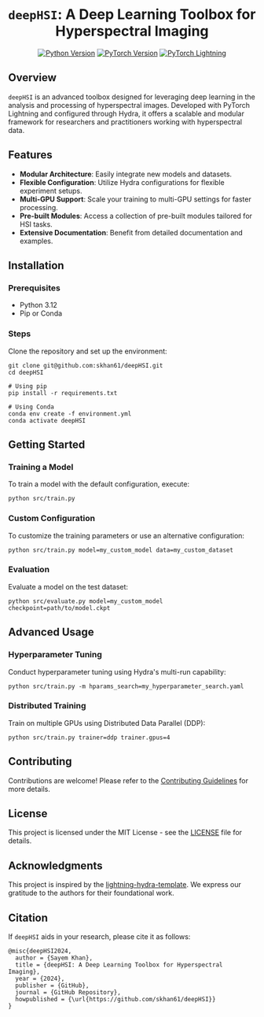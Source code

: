<div align="center">

# `deepHSI`: A Deep Learning Toolbox for Hyperspectral Imaging

<!-- Python Version Badge -->
[![Python Version](https://img.shields.io/badge/python-3.12-blue.svg)](https://python.org)
[![PyTorch Version](https://img.shields.io/badge/PyTorch-2.0+-ee4c2c?logo=pytorch&logoColor=white)](https://pytorch.org)
[![PyTorch Lightning](https://img.shields.io/badge/Lightning-2.0+-792ee5?logo=pytorchlightning&logoColor=white)](https://www.pytorchlightning.ai/)

</div>


## **Overview**
`deepHSI` is an advanced toolbox designed for leveraging deep learning in the analysis and processing of hyperspectral images. Developed with PyTorch Lightning and configured through Hydra, it offers a scalable and modular framework for researchers and practitioners working with hyperspectral data.

## **Features**
- **Modular Architecture**: Easily integrate new models and datasets.
- **Flexible Configuration**: Utilize Hydra configurations for flexible experiment setups.
- **Multi-GPU Support**: Scale your training to multi-GPU settings for faster processing.
- **Pre-built Modules**: Access a collection of pre-built modules tailored for HSI tasks.
- **Extensive Documentation**: Benefit from detailed documentation and examples.

## **Installation**

### Prerequisites
- Python 3.12
- Pip or Conda

### Steps
Clone the repository and set up the environment:

```shell
git clone git@github.com:skhan61/deepHSI.git
cd deepHSI

# Using pip
pip install -r requirements.txt

# Using Conda
conda env create -f environment.yml
conda activate deepHSI
```

## **Getting Started**

### Training a Model
To train a model with the default configuration, execute:

```shell
python src/train.py
```

### Custom Configuration
To customize the training parameters or use an alternative configuration:

```shell
python src/train.py model=my_custom_model data=my_custom_dataset
```

### Evaluation
Evaluate a model on the test dataset:

```shell
python src/evaluate.py model=my_custom_model checkpoint=path/to/model.ckpt
```

## **Advanced Usage**

### Hyperparameter Tuning
Conduct hyperparameter tuning using Hydra's multi-run capability:

```shell
python src/train.py -m hparams_search=my_hyperparameter_search.yaml
```

### Distributed Training
Train on multiple GPUs using Distributed Data Parallel (DDP):

```shell
python src/train.py trainer=ddp trainer.gpus=4
```

## **Contributing**
Contributions are welcome! Please refer to the [Contributing Guidelines](CONTRIBUTING.md) for more details.

## **License**
This project is licensed under the MIT License - see the [LICENSE](LICENSE.md) file for details.

## **Acknowledgments**
This project is inspired by the [lightning-hydra-template](https://github.com/ashleve/lightning-hydra-template). We express our gratitude to the authors for their foundational work.

## **Citation**
If `deepHSI` aids in your research, please cite it as follows:

```
@misc{deepHSI2024,
  author = {Sayem Khan},
  title = {deepHSI: A Deep Learning Toolbox for Hyperspectral Imaging},
  year = {2024},
  publisher = {GitHub},
  journal = {GitHub Repository},
  howpublished = {\url{https://github.com/skhan61/deepHSI}}
}
```
